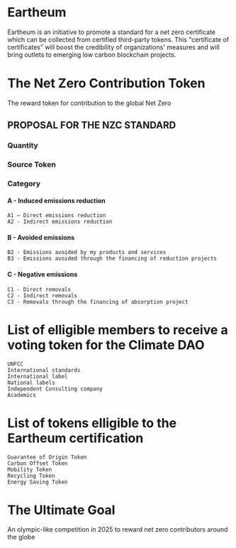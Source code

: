 # Eartheum
Eartheum is an initiative to promote a standard for a net zero certificate which can be collected from certified third-party tokens. This "certificate of certificates" will boost the credibility of organizations' measures and will bring outlets to emerging low carbon blockchain projects.

# The Net Zero Contribution Token
The reward token for contribution to the global Net Zero

## PROPOSAL FOR THE NZC STANDARD
### Quantity​
### Source Token ​
### Category​
  #### A - Induced emissions reduction​
    A1 – Direct emissions reduction​
    A2 - Indirect emissions reduction​
  #### B - Avoided emissions​
    B2 - Emissions avoided by my products and services
    B3 - Emissions avoided through the financing of reduction projects
  #### C - Negative emissions
    C1 - Direct removals
    C2 - Indirect removals
    C3 - Removals through the financing of absorption project

# List of elligible members to receive a voting token for the Climate DAO
    UNFCC
    International standards
    International label
    National labels
    Independent Consulting company
    Academics
    
# List of tokens elligible to the Eartheum certification
    Guarantee of Origin Token
    Carbon Offset Token
    Mobility Token
    Recycling Token
    Energy Saving Token

# The Ultimate Goal
An olympic-like competition in 2025 to reward net zero contributors around the globe

